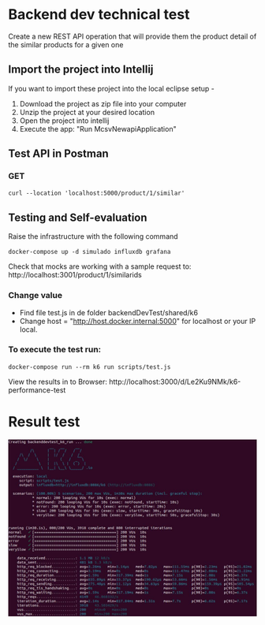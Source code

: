 # Backend dev technical test
Create a new REST API operation that will provide them the product detail of the similar products for a given one

## Import the project into Intellij

If you want to import these project into the local eclipse setup -

  1. Download the project as zip file into your computer
  2. Unzip the project at your desired location
  3. Open the project into intellij
  4. Execute the app: "Run McsvNewapiApplication"

## Test API in Postman

### GET  
    curl --location 'localhost:5000/product/1/similar'

## Testing and Self-evaluation

  Raise the infrastructure with the following command

    docker-compose up -d simulado influxdb grafana

  Check that mocks are working with a sample request to:  http://localhost:3001/product/1/similarids

### Change value
  * Find file test.js in de folder backendDevTest/shared/k6
  * Change host = "http://host.docker.internal:5000" for localhost or your IP local.
  
### To execute the test run:

    docker-compose run --rm k6 run scripts/test.js

View the results in to Browser:  http://localhost:3000/d/Le2Ku9NMk/k6-performance-test

# Result test

![Diagram](./backendDevTest/assets/result.jpg "Result test")
